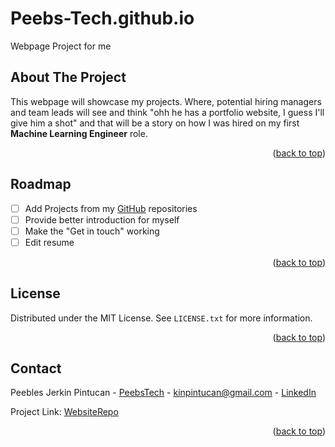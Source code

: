 # Peebs-Tech.github.io
Webpage Project for me

<!-- ABOUT THE PROJECT -->
## About The Project

This webpage will showcase my projects. Where, potential hiring managers and team leads will see and think "ohh he has a portfolio website, I guess I'll give him a shot" and that will be a story on how I was hired on my first **Machine Learning Engineer** role. 

<p align="right">(<a href="#readme-top">back to top</a>)</p>

<!-- ROADMAP -->
## Roadmap

- [ ] Add Projects from my [GitHub](https://github.com/Peebs-Tech) repositories
- [ ] Provide better introduction for myself
- [ ] Make the "Get in touch" working
- [ ] Edit resume 

<p align="right">(<a href="#readme-top">back to top</a>)</p>


<!-- LICENSE -->
## License

Distributed under the MIT License. See `LICENSE.txt` for more information.

<p align="right">(<a href="#readme-top">back to top</a>)</p>


<!-- CONTACT -->
## Contact

Peebles Jerkin Pintucan - [PeebsTech](https://twitter.com/PeebsTech) - kinpintucan@gmail.com - [LinkedIn](https://www.linkedin.com/in/pintucan-pj/)

Project Link: [WebsiteRepo](https://github.com/Peebs-Tech/Peebs-Tech.github.io)

<p align="right">(<a href="#readme-top">back to top</a>)</p>